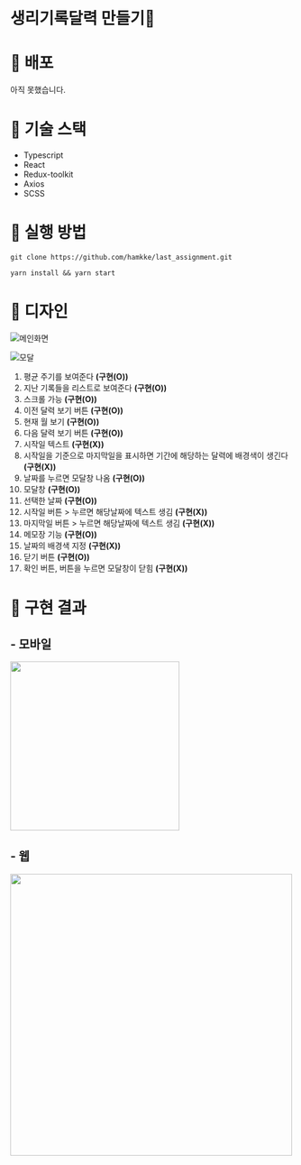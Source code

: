# 생리기록달력 만들기🦖

# 🚀 배포
아직 못했습니다.

# 🔧 기술 스택
- Typescript
- React
- Redux-toolkit
- Axios
- SCSS

# 📌 실행 방법

```
git clone https://github.com/hamkke/last_assignment.git
```
```
yarn install && yarn start
``` 

# 🎨 디자인
![메인화면](https://user-images.githubusercontent.com/46497281/172038398-eda0ad1c-a512-4255-9513-f66f7b30561c.png)

![모달](https://user-images.githubusercontent.com/46497281/172038417-f41d2154-4938-42db-9e87-8107e9c7b969.png)

1. 평균 주기를 보여준다 <strong>(구현(O))</strong>
2. 지난 기록들을 리스트로 보여준다 <strong>(구현(O))</strong>
3. 스크롤 가능 <strong>(구현(O))</strong>
4. 이전 달력 보기 버튼 <strong>(구현(O))</strong>
5. 현재 월 보기 <strong>(구현(O))</strong>
6. 다음 달력 보기 버튼 <strong>(구현(O))</strong>
7. 시작일 텍스트 <strong>(구현(X))</strong>
8. 시작일을 기준으로 마지막일을 표시하면 기간에 해당하는 달력에 배경색이 생긴다 <strong>(구현(X))</strong>
9. 날짜를 누르면 모달창 나옴 <strong>(구현(O))</strong>
10. 모달창 <strong>(구현(O))</strong>
11. 선택한 날짜 <strong>(구현(O))</strong>
12. 시작일 버튼 > 누르면 해당날짜에 텍스트 생김 <strong>(구현(X))</strong>
13. 마지막일 버튼 > 누르면 해당날짜에 텍스트 생김 <strong>(구현(X))</strong>
14. 메모장 기능 <strong>(구현(O))</strong>
15. 날짜의 배경색 지정 <strong>(구현(X))</strong>
16. 닫기 버튼 <strong>(구현(O))</strong>
17. 확인 버튼, 버튼을 누르면 모달창이 닫힘 <strong>(구현(X))</strong>




# 📸 구현 결과

## - 모바일
<img src="https://user-images.githubusercontent.com/46497281/172038683-40a18eb0-5475-4118-999b-7e9a36688a91.png" width="300px">

## - 웹
<img src="https://user-images.githubusercontent.com/46497281/172038680-b59a5367-794c-441c-897a-c32a150f6c33.png" width="500px">




